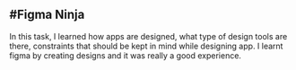 #Figma Ninja
---
In this task, I learned how apps are designed, what type of design tools are there, constraints that should be kept in mind while designing app. I learnt figma by creating designs and it was really a good experience. 